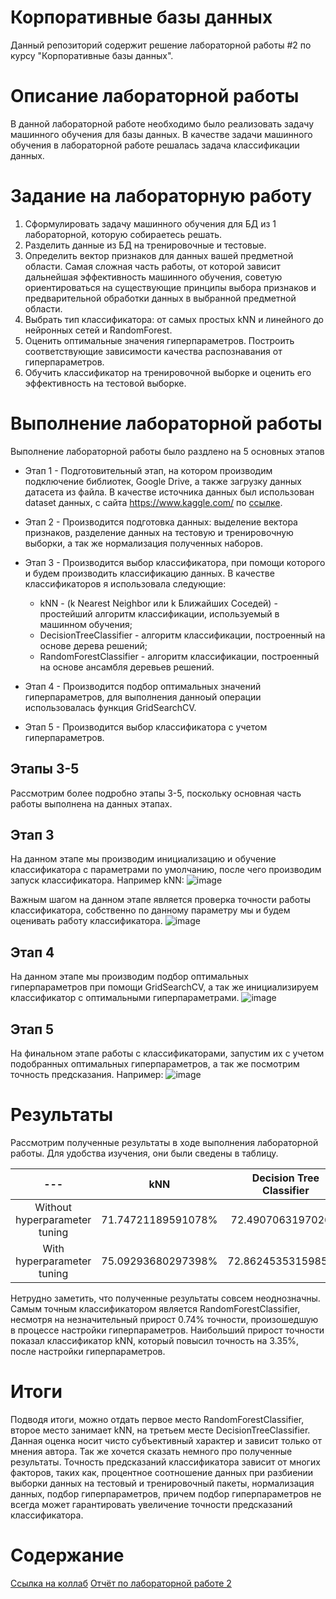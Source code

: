 # Корпоративные базы данных
Данный репозиторий содержит решение лабораторной работы #2 по курсу "Корпоративные базы данных".


# Описание лабораторной работы
В данной лабораторной работе необходимо было реализовать задачу машинного обучения для базы данных.
В качестве задачи машинного обучения в лабораторной работе решалась задача классификации данных.

# Задание на лабораторную работу
1. Сформулировать задачу машинного обучения для БД из 1 лабораторной, которую собираетесь решать.
2. Разделить данные из БД на тренировочные и тестовые.
3. Определить вектор признаков для данных вашей предметной области. Самая сложная часть работы, от которой зависит дальнейшая эффективность машинного обучения, советую ориентироваться на существующие принципы выбора признаков и предварительной обработки данных в выбранной предметной области.
4. Выбрать тип классификатора: от самых простых kNN и линейного до нейронных сетей и RandomForest.
5. Оценить оптимальные значения гиперпараметров. Построить соответствующие зависимости качества распознавания от гиперпараметров.
6. Обучить классификатор на тренировочной выборке и оценить его эффективность на тестовой выборке.


# Выполнение лабораторной работы
Выполнение лабораторной работы было раздлено на 5 основных этапов

* Этап 1 - Подготовительный этап, на котором производим подключение библиотек, Google Drive, а также загрузку данных датасета из файла. В качестве источника данных был использован dataset данных, с сайта https://www.kaggle.com/ по [ссылке](https://www.kaggle.com/datasets/pritsheta/diabetes-dataset).
* Этап 2 - Производится подготовка данных: выделение вектора признаков, разделение данных на тестовую и тренировочную выборки, а так же нормализация полученных наборов.
* Этап 3 - Производится выбор классификатора, при помощи которого и будем производить классификацию данных. В качестве классификаторов я использовала следующие:

   - kNN - (k Nearest Neighbor или k Ближайших Соседей) - простейший алгоритм классификации, используемый в машинном обучения;
   - DecisionTreeClassifier - алгоритм классификации, построенный на основе дерева решений;
   - RandomForestClassifier - алгоритм классификации, построенный на основе ансамбля деревьев решений.
* Этап 4 - Производится подбор оптимальных значений гиперпараметров, для выполнения данноый операции использовалась функция GridSearchCV.
* Этап 5 - Производится выбор классификатора с учетом гиперпараметров.


## Этапы 3-5
Рассмотрим более подробно этапы 3-5, поскольку основная часть работы выполнена на данных этапах.

## Этап 3
На данном этапе мы производим инициализацию и обучение классификатора с параметрами по умолчанию, после чего производим запуск классификатора. Например kNN:
![image](https://github.com/WonMin13/EnterpriseDataBase/assets/154375695/9f200a1a-0877-49d0-9f87-86bc2c01832d)

Важным шагом на данном этапе является проверка точности работы классификатора, собственно по данному параметру мы и будем оценивать работу классификатора.
![image](https://github.com/WonMin13/EnterpriseDataBase/assets/154375695/340624f9-b9fb-4920-ad4b-2552e89027ad)

## Этап 4
На данном этапе мы производим подбор оптимальных гиперпараметров при помощи GridSearchCV, а так же инициализируем классификатор с оптимальными гиперпараметрами.
![image](https://github.com/WonMin13/EnterpriseDataBase/assets/154375695/eb2b68bd-82a8-4577-9b8b-b95bc2e6f895)

## Этап 5
На финальном этапе работы с классификаторами, запустим их с учетом подобранных оптимальных гиперпараметров, а так же посмотрим точность предсказания. Например:
![image](https://github.com/WonMin13/EnterpriseDataBase/assets/154375695/feddd597-9ec4-4f83-a053-57d03ad46a88)


# Результаты
Рассмотрим полученные результаты в ходе выполнения лабораторной работы. Для удобства изучения, они были сведены в таблицу.

| --- |     kNN     |     Decision Tree Classifier     |        Random Forest Classifier       |
|:---:|:-----------:|:--------------------------------:|:-------------------------------------:|
|Without hyperparameter tuning| 71.74721189591078% | 72.4907063197026% | 75.09293680297398% |
|With hyperparameter tuning| 75.09293680297398% | 72.86245353159852% | 75.8364312267658% |


Нетрудно заметить, что полученные результаты совсем неоднозначны. Самым точным классификатором является RandomForestClassifier, несмотря на незначительный прирост 0.74% точности, произошедшую в процессе настройки гиперпараметров. Наибольший прирост точности показал классификатор kNN, который повысил точность на 3.35%, после настройки гиперпараметров.

# Итоги
Подводя итоги, можно отдать первое место RandomForestClassifier, второе место занимает kNN, на третьем месте DecisionTreeClassifier. Данная оценка носит чисто субъективный характер и зависит только от мнения автора. Так же хочется сказать немного про полученные результаты. Точность предсказаний классификатора зависит от многих факторов, таких как, процентное соотношение данных при разбиении выборки данных на тестовый и тренировочный пакеты, нормализация данных, подбор гиперпараметров, причем подбор гиперпараметров не всегда может гарантировать увеличение точности предсказаний классификатора.

# Содержание

[Ссылка на коллаб](https://github.com/WonMin13/EnterpriseDataBase/blob/main/Lab%20Work%20%232/EDB_lab_2_%D0%94%D1%83%D0%B1%D0%BC%D0%B0%D0%BD_6133.ipynb)
[Отчёт по лабораторной работе 2](https://github.com/WonMin13/EnterpriseDataBase/blob/main/Lab%20Work%20%232/EDB_LR_%E2%84%962_Dubman_6133.pdf)
